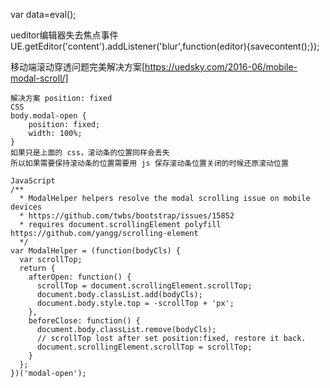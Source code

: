 var data=eval(<?php echo json_encode($music);?>); 

ueditor编辑器失去焦点事件
UE.getEditor('content').addListener('blur',function(editor){savecontent();});



移动端滚动穿透问题完美解决方案[https://uedsky.com/2016-06/mobile-modal-scroll/]
```
解决方案 position: fixed
CSS
body.modal-open {
    position: fixed;
    width: 100%;
}
如果只是上面的 css，滚动条的位置同样会丢失
所以如果需要保持滚动条的位置需要用 js 保存滚动条位置关闭的时候还原滚动位置

JavaScript
/**
  * ModalHelper helpers resolve the modal scrolling issue on mobile devices
  * https://github.com/twbs/bootstrap/issues/15852
  * requires document.scrollingElement polyfill https://github.com/yangg/scrolling-element
  */
var ModalHelper = (function(bodyCls) {
  var scrollTop;
  return {
    afterOpen: function() {
      scrollTop = document.scrollingElement.scrollTop;
      document.body.classList.add(bodyCls);
      document.body.style.top = -scrollTop + 'px';
    },
    beforeClose: function() {
      document.body.classList.remove(bodyCls);
      // scrollTop lost after set position:fixed, restore it back.
      document.scrollingElement.scrollTop = scrollTop;
    }
  };
})('modal-open');
```


